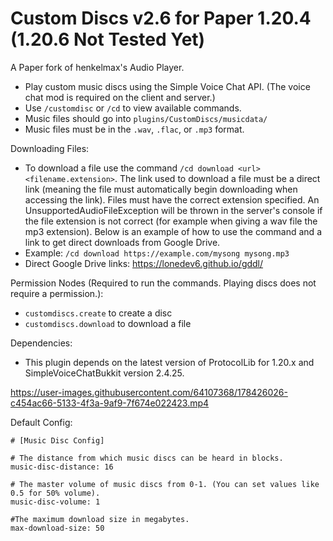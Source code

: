 # Custom Discs v2.6 for Paper 1.20.4 (1.20.6 Not Tested Yet)

A Paper fork of henkelmax's Audio Player.
- Play custom music discs using the Simple Voice Chat API. (The voice chat mod is required on the client and server.)
- Use ```/customdisc``` or ```/cd``` to view available commands.
- Music files should go into ```plugins/CustomDiscs/musicdata/```
- Music files must be in the ```.wav```, ```.flac```, or ```.mp3``` format.

Downloading Files:
- To download a file use the command ```/cd download <url> <filename.extension>```. The link used to download a file must be a direct link (meaning the file must automatically begin downloading when accessing the link). Files must have the correct extension specified. An UnsupportedAudioFileException will be thrown in the server's console if the file extension is not correct (for example when giving a wav file the mp3 extension). Below is an example of how to use the command and a link to get direct downloads from Google Drive.
- Example: ```/cd download https://example.com/mysong mysong.mp3```
- Direct Google Drive links: https://lonedev6.github.io/gddl/

Permission Nodes (Required to run the commands. Playing discs does not require a permission.):
- ```customdiscs.create``` to create a disc
- ```customdiscs.download``` to download a file

Dependencies:
- This plugin depends on the latest version of ProtocolLib for 1.20.x and SimpleVoiceChatBukkit version 2.4.25. 


https://user-images.githubusercontent.com/64107368/178426026-c454ac66-5133-4f3a-9af9-7f674e022423.mp4

Default Config:
```
# [Music Disc Config]

# The distance from which music discs can be heard in blocks.
music-disc-distance: 16

# The master volume of music discs from 0-1. (You can set values like 0.5 for 50% volume).
music-disc-volume: 1

#The maximum download size in megabytes.
max-download-size: 50
```


